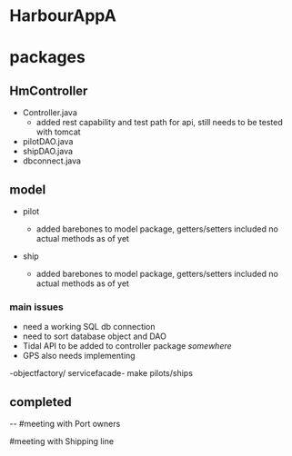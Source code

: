 # HarbourAppA
# packages

## HmController

- Controller.java
  -    added rest capability and test path for api, still needs to be tested with tomcat
- pilotDAO.java
- shipDAO.java
- dbconnect.java



## model

- pilot
  - added barebones to model package, getters/setters included no actual methods as of yet

- ship
  - added barebones to model package, getters/setters included no actual methods as of yet


### main issues

- need a working SQL db connection
- need to sort database object and DAO
- Tidal API to be added to controller package *somewhere*
- GPS also needs implementing


 -objectfactory/ servicefacade-  make pilots/ships
 
 
 
 
 
 ## completed
 --
 #meeting with Port owners
 
 #meeting with Shipping line
 
